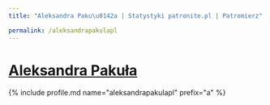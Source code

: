 ```yaml
---
title: "Aleksandra Paku\u0142a | Statystyki patronite.pl | Patromierz"

permalink: /aleksandrapakulapl
---
```


# [Aleksandra Pakuła](https://patronite.pl/aleksandrapakulapl)

{% include profile.md name="aleksandrapakulapl" prefix="a" %}
